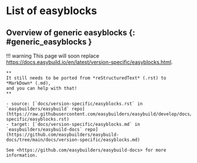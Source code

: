 # List of easyblocks

## Overview of generic easyblocks {: #generic_easyblocks }

!!! warning
    This page will soon replace <https://docs.easybuild.io/en/latest/version-specific/easyblocks.html>.

    **
    It still needs to be ported from *reStructuredText* (.rst) to *MarkDown* (.md),  
    and you can help with that!
    **

    - source: [`docs/version-specific/easyblocks.rst` in `easybuilders/easybuild` repo](https://raw.githubusercontent.com/easybuilders/easybuild/develop/docs/version-specific/easyblocks.rst)
    - target: [`docs/version-specific/easyblocks.md` in `easybuilders/easybuild-docs` repo](https://github.com/easybuilders/easybuild-docs/tree/main/docs/version-specific/easyblocks.md)

    See <https://github.com/easybuilders/easybuild-docs> for more information.
